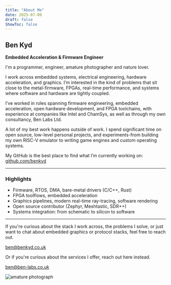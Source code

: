 ```yaml
---
title: "About Me"
date: 2025-07-09
draft: false
ShowToc: false
---
```


## Ben Kyd  
**Embedded Acceleration & Firmware Engineer**

I'm a programmer, engineer, amature photographer and nature lover.

I work across embedded systems, electrical engineering, hardware acceleration, and graphics. I’m interested in the kind of problems that sit close to the metal-firmware, FPGAs, real-time performance, and systems where software and hardware are tightly coupled.

I’ve worked in roles spanning firmware engineering, embedded acceleration, open hardware development, and FPGA toolchains, with experience at companies like Intel and ChamSys, as well as through my own consultancy, Ben Labs Ltd.

A lot of my best work happens outside of work. I spend significant time on open source, low-level personal projects, and experiments-from building my own RISC-V emulator to writing game engines and custom operating systems.

My GitHub is the best place to find what I’m currently working on: [github.com/benkyd](https://github.com/benkyd)

---

### Highlights

- Firmware, RTOS, DMA, bare-metal drivers (C/C++, Rust)
- FPGA toolflows, embedded acceleration
- Graphics pipelines, modern real-time ray-tracing, software rendering
- Open source contributor (Zephyr, Meshtastic, SDR++)
- Systems integration: from schematic to silicon to software

---

If you're curious about the stack I work across, the problems I solve, or just want to chat about embedded graphics or protocol stacks, feel free to reach out.

[ben@benkyd.co.uk](mailto:ben@benkyd.co.uk)

Or if you're curious about the services I offer, reach out here instead.

[ben@ben-labs.co.uk](mailto:ben@ben-labs.co.uk)

![amature photograph](/photo.jpg)


